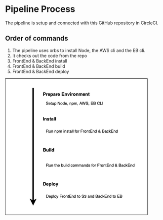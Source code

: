 # Pipeline Process

The pipeline is setup and connected with this GitHub repository in CircleCI.

## Order of commands

1. The pipeline uses orbs to install Node, the AWS cli and the EB cli.
2. It checks out the code from the repo
3. FrontEnd & BackEnd install
4. FrontEnd & BackEnd build
5. FrontEnd & BackEnd deploy

![Pipeline Schema](./image/pipeline_process.png)
